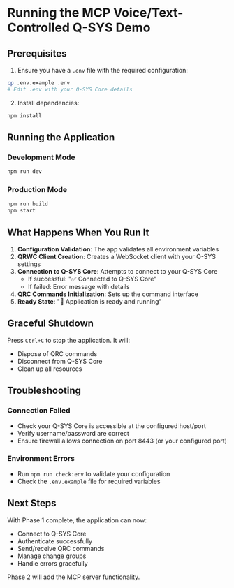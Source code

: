 # Running the MCP Voice/Text-Controlled Q-SYS Demo

## Prerequisites

1. Ensure you have a `.env` file with the required configuration:
```bash
cp .env.example .env
# Edit .env with your Q-SYS Core details
```

2. Install dependencies:
```bash
npm install
```

## Running the Application

### Development Mode
```bash
npm run dev
```

### Production Mode
```bash
npm run build
npm start
```

## What Happens When You Run It

1. **Configuration Validation**: The app validates all environment variables
2. **QRWC Client Creation**: Creates a WebSocket client with your Q-SYS settings
3. **Connection to Q-SYS Core**: Attempts to connect to your Q-SYS Core
   - If successful: "✅ Connected to Q-SYS Core"
   - If failed: Error message with details
4. **QRC Commands Initialization**: Sets up the command interface
5. **Ready State**: "🎯 Application is ready and running"

## Graceful Shutdown

Press `Ctrl+C` to stop the application. It will:
- Dispose of QRC commands
- Disconnect from Q-SYS Core
- Clean up all resources

## Troubleshooting

### Connection Failed
- Check your Q-SYS Core is accessible at the configured host/port
- Verify username/password are correct
- Ensure firewall allows connection on port 8443 (or your configured port)

### Environment Errors
- Run `npm run check:env` to validate your configuration
- Check the `.env.example` file for required variables

## Next Steps

With Phase 1 complete, the application can now:
- Connect to Q-SYS Core
- Authenticate successfully
- Send/receive QRC commands
- Manage change groups
- Handle errors gracefully

Phase 2 will add the MCP server functionality. 